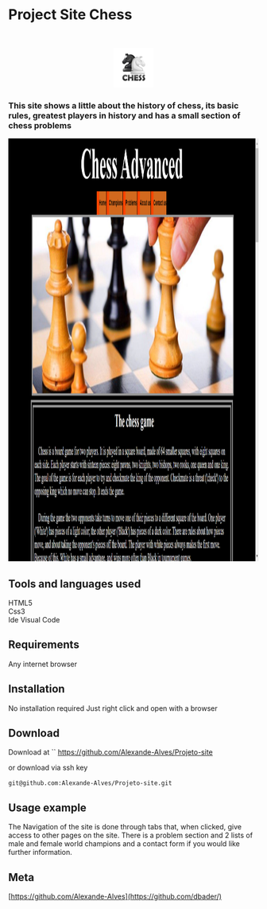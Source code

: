 
# Project Site Chess
<br />
<p align="center">
  <a href="https://github.com/alexanderritik/Best-README-Template">
    <img src="logo.jpg" alt="Logo" width="80" height="80">
  </a>
  <h3>
  <p align="center">


This site shows a little about the history of chess, its basic rules, greatest players in history and has a small section of chess problems </p>
</p>
</h3>
<p align="center">
    <img src="chess1.png" alt="Logo" width="1050" height="850">
</p>

## Tools and languages ​​used

HTML5<br>
Css3<br>
Ide Visual Code

## Requirements

Any  internet browser 


## Installation


No installation required
 Just right click and open with a browser


## Download

Download at
``
https://github.com/Alexande-Alves/Projeto-site

or download via ssh key
```
git@github.com:Alexande-Alves/Projeto-site.git
```

## Usage example

The Navigation of the site is done through tabs that, when clicked, give access to other pages on the site.
  There is a problem section and 2 lists of male and female world champions and a contact form if you would like further information.


## Meta


[https://github.com/Alexande-Alves](https://github.com/dbader/)

[swift-image]:https://img.shields.io/badge/swift-3.0-orange.svg
[swift-url]: https://swift.org/
[license-image]: https://img.shields.io/badge/License-MIT-blue.svg
[license-url]: LICENSE
[travis-image]: https://img.shields.io/travis/dbader/node-datadog-metrics/master.svg?style=flat-square
[travis-url]: https://travis-ci.org/dbader/node-datadog-metrics
[codebeat-image]: https://codebeat.co/badges/c19b47ea-2f9d-45df-8458-b2d952fe9dad
[codebeat-url]: https://codebeat.co/projects/github-com-vsouza-awesomeios-com
